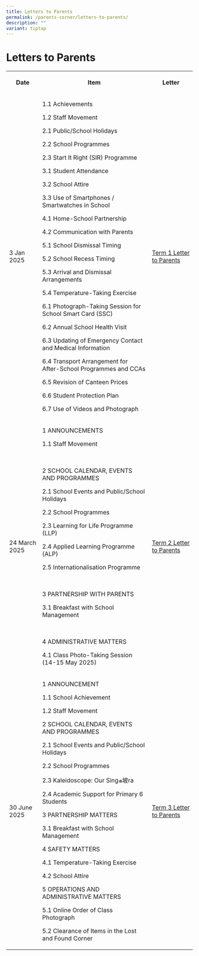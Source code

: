 ```yaml
---
title: Letters to Parents
permalink: /parents-corner/letters-to-parents/
description: ""
variant: tiptap
---
```

<h1>Letters to Parents</h1>
<table style="minWidth: 75px">
<colgroup>
<col>
<col>
<col>
</colgroup>
<tbody>
<tr>
<th rowspan="1" colspan="1">
<p>Date</p>
</th>
<th rowspan="1" colspan="1">
<p>Item</p>
</th>
<th rowspan="1" colspan="1">
<p>Letter</p>
</th>
</tr>
<tr>
<td rowspan="1" colspan="1">
<p>3 Jan 2025</p>
</td>
<td rowspan="1" colspan="1">
<p>1.1 Achievements</p>
<p>1.2 Staff Movement</p>
<p>2.1 Public/School Holidays</p>
<p>2.2 School Programmes</p>
<p>2.3 Start It Right (SIR) Programme</p>
<p>3.1 Student Attendance</p>
<p>3.2 School Attire</p>
<p>3.3 Use of Smartphones / Smartwatches in School</p>
<p>4.1 Home-School Partnership</p>
<p>4.2 Communication with Parents</p>
<p>5.1 School Dismissal Timing</p>
<p>5.2 School Recess Timing</p>
<p>5.3 Arrival and Dismissal Arrangements</p>
<p>5.4 Temperature-Taking Exercise</p>
<p>6.1 Photograph-Taking Session for School Smart Card (SSC)</p>
<p>6.2 Annual School Health Visit</p>
<p>6.3 Updating of Emergency Contact and Medical Information</p>
<p>6.4 Transport Arrangement for After-School Programmes and CCAs</p>
<p>6.5 Revision of Canteen Prices</p>
<p>6.6 Student Protection Plan</p>
<p>6.7 Use of Videos and Photograph</p>
</td>
<td rowspan="1" colspan="1">
<p><a href="/files/Parents Corner/Letters to Parents/2025_001_Letter_to_Parents_Term_1_Final.pdf" rel="noopener nofollow" target="_blank">Term 1 Letter to Parents</a>
</p>
</td>
</tr>
<tr>
<td rowspan="1" colspan="1">
<p>24 March 2025</p>
</td>
<td rowspan="1" colspan="1">
<p>1 ANNOUNCEMENTS</p>
<p>1.1 Staff Movement</p>
<p>&nbsp;</p>
<p>2 SCHOOL CALENDAR, EVENTS AND PROGRAMMES</p>
<p>2.1 School Events and Public/School Holidays</p>
<p>2.2 School Programmes</p>
<p>2.3 Learning for Life Programme (LLP)</p>
<p>2.4 Applied Learning Programme (ALP)</p>
<p>2.5 Internationalisation Programme</p>
<p>&nbsp;</p>
<p>3 PARTNERSHIP WITH PARENTS</p>
<p>3.1 Breakfast with School Management</p>
<p>&nbsp;</p>
<p>4 ADMINISTRATIVE MATTERS</p>
<p>4.1 Class Photo-Taking Session (14-15 May 2025)</p>
</td>
<td rowspan="1" colspan="1">
<p><a href="/files/Parents Corner/Letters to Parents/2025_30_Letter_to_Parents_Term_2.pdf" rel="noopener nofollow" target="_blank">Term 2 Letter to Parents</a>
</p>
</td>
</tr>
<tr>
<td rowspan="1" colspan="1">
<p>30 June 2025</p>
</td>
<td rowspan="1" colspan="1">
<p>1 ANNOUNCEMENT</p>
<p>1.1 School Achievement</p>
<p>1.2 Staff Movement</p>
<p></p>
<p>2 SCHOOL CALENDAR, EVENTS AND PROGRAMMES</p>
<p>2.1 School Events and Public/School Holidays</p>
<p>2.2 School Programmes</p>
<p>2.3 Kaleidoscope: Our Singக坡ra</p>
<p>2.4 Academic Support for Primary 6 Students</p>
<p></p>
<p>3 PARTNERSHIP MATTERS</p>
<p>3.1 Breakfast with School Management</p>
<p></p>
<p>4 SAFETY MATTERS</p>
<p>4.1 Temperature-Taking Exercise</p>
<p>4.2 School Attire</p>
<p></p>
<p>5 OPERATIONS AND ADMINISTRATIVE MATTERS</p>
<p>5.1 Online Order of Class Photograph</p>
<p>5.2 Clearance of Items in the Lost and Found Corner</p>
</td>
<td rowspan="1" colspan="1">
<p><a href="/files/Parents Corner/Letters to Parents/2025_Letter_to_Parents___Term_3.pdf" rel="noopener nofollow" target="_blank">Term 3 Letter to Parents</a>
</p>
</td>
</tr>
</tbody>
</table>
<p></p>